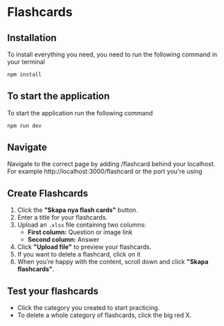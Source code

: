 # Flashcards
## Installation
To install everything you need, you need to run the following command in your terminal
```bash
npm install
```

## To start the application
To start the application run the following command
```bash
npm run dev
```

## Navigate
Navigate to the correct page by adding /flashcard behind your localhost. 
For example http://localhost:3000/flashcard or the port you're using

## Create Flashcards  
1. Click the **"Skapa nya flash cards"** button.  
2. Enter a title for your flashcards.  
3. Upload an `.xlsx` file containing two columns:  
   - **First column:** Question or image link  
   - **Second column:** Answer  
4. Click **"Upload file"** to preview your flashcards.  
5. If you want to delete a flashcard, click on it
6. When you’re happy with the content, scroll down and click **"Skapa flashcards"**.

## Test your flashcards  
- Click the category you created to start practicing.  
- To delete a whole category of flashcards, click the big red X.
